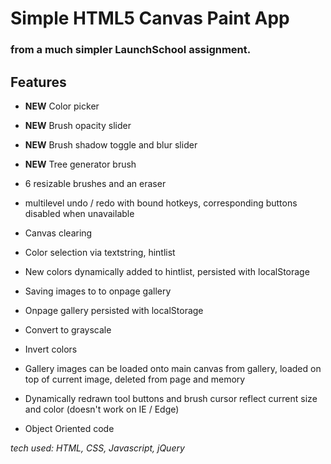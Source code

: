 # Simple HTML5 Canvas Paint App
### from a much simpler LaunchSchool assignment.

## Features

- **NEW** Color picker
- **NEW** Brush opacity slider
- **NEW** Brush shadow toggle and blur slider

- **NEW** Tree generator brush

- 6 resizable brushes and an eraser

- multilevel undo / redo with bound hotkeys, corresponding buttons disabled when unavailable

- Canvas clearing

- Color selection via textstring, hintlist

- New colors dynamically added to hintlist, persisted with localStorage

- Saving images to to onpage gallery

- Onpage gallery persisted with localStorage

- Convert to grayscale

- Invert colors

- Gallery images can be loaded onto main canvas from gallery, loaded on top of current image, deleted from page and memory

- Dynamically redrawn tool buttons and brush cursor reflect current size and color (doesn't work on IE / Edge)

- Object Oriented code

*tech used: HTML, CSS, Javascript, jQuery*



